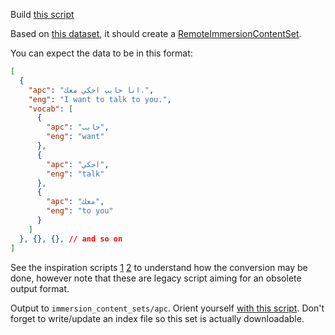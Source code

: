 Build [this script](public/002_levanti_dataset_sentences_as_immersion_content.py)

Based on [this dataset](public/data_in/usable_sentences_with_vocab.json), it should create a [RemoteImmersionContentSet](src/shared/types/RemoteImmersionContentData.ts).


You can expect the data to be in this format:

```json
[
  {
    "apc": "انا حابب احكي معك.",
    "eng": "I want to talk to you.",
    "vocab": [
      {
        "apc": "حابب",
        "eng": "want"
      },
      {
        "apc": "احكي",
        "eng": "talk"
      },
      {
        "apc": "معك",
        "eng": "to you"
      }
    ]
  }, {}, {}, // and so on
]
```

See the inspiration scripts [1](/home/brokkoli/GITHUB/linguanodon/public/inspo/13_conv_to_linguanodon_format.py) [2](public/inspo/14_conv_to_new_linguanodon_format.py) to understand how the conversion may be done, however note that these are legacy script aiming for an obsolete output format.

Output to `immersion_content_sets/apc`. Orient yourself [with this script](public/001_levantine_words.py). Don't forget to write/update an index file so this set is actually downloadable.